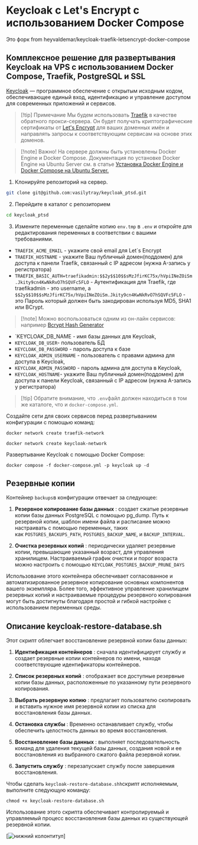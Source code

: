 # Keycloak с Let's Encrypt с использованием Docker Compose
Это форк from heyvaldemar/keycloak-traefik-letsencrypt-docker-compose

## Комплексное решение для развертывания Keycloak на VPS с использованием Docker Compose, Traefik, PostgreSQL и SSL

[Keycloak](https://www.keycloak.org/) — программное обеспечение с открытым исходным кодом, обеспечивающее единый вход, идентификацию и управление доступом для современных приложений и сервисов.

> [!tip] Примечание
> Мы будем использовать [Traefik](https://traefik.io/traefik/) в качестве обратного прокси-сервера. Он будет получать криптографические сертификаты от [Let's Encrypt](https://letsencrypt.org/) для ваших доменных имён и направлять запросы к соответствующим сервисам на основе этих доменов.

>[!note] Важно!
>На сервере должны быть установлены Docker Engine и Docker Compose.
Документация по установке Docker Engine на Ubuntu Server см. в статье [Установка Docker Engine и Docker Compose на Ubuntu Server.](https://docs.docker.com/engine/install/ubuntu/#installation-methods)

1. Клонируйте репозиторий на сервер.

```sh
git clone git@github.com:vasilytray/keycloak_ptsd.git
```

2. Перейдите в каталог с репозиторием

```sh
cd keycloak_ptsd
```

3. Измените переменные 
сделайте копию `env.tmp` в `.env` и откройте для редактирования переменных в соответствии с вашими требованиями.

- `TRAEFIK_ACME_EMAIL` - укажите свой email для Let\`s Encrypt
- `TRAEFIK_HOSTNAME` - укажите Ваш публичный домен(поддомен) для доступа к панели Traefik, связанный c IP адресом (нужна A-запись у регистратора)
- `TRAEFIK_BASIC_AUTH=traefikadmin:$$2y$$10$$sMzJfirKC75x/hVpiINeZOiSm.Jkity9cn4KwNkRvO7hSQVFc5FLO` - Аутентификация для Traefik, где traefikadmin - это username, а `$$2y$$10$$sMzJfirKC75x/hVpiINeZOiSm.Jkity9cn4KwNkRvO7hSQVFc5FLO` - это Пароль который должен быть закодирован используя MD5, SHA1 или BCrypt.

>[!note] Можно воспользоваться одним из он-лайн сервисов:
> например [Bcrypt Hash Generator](https://bcrypt-generator.com/)

- `KEYCLOAK_DB_NAME - имя базы данных для Keycloak,
- `KEYCLOAK_DB_USER`- пользователь БД
- `KEYCLOAK_DB_PASSWORD` - пароль доступа к базе
- `KEYCLOAK_ADMIN_USERNAME` - пользователь с правами админа для доступа в Keycloak,
- `KEYCLOAK_ADMIN_PASSWORD` - пароль админа для доступа в Keycloak,
- `KEYCLOAK_HOSTNAME`- укажите Ваш публичный домен(поддомен) для доступа к панели Keycloak, связанный c IP адресом (нужна A-запись у регистратора)

>[!tip] Обратите внимание, что `.env`файл должен находиться в том же каталоге, что и `docker-compose.yml`.

Создайте сети для своих сервисов перед развертыванием конфигурации с помощью команд:

`docker network create traefik-network`

`docker network create keycloak-network`

Развертывание Keycloak с помощью Docker Compose:

`docker compose -f docker-compose.yml -p keycloak up -d`

## Резервные копии

Контейнер `backups`в конфигурации отвечает за следующее:

1. **Резервное копирование базы данных** : создает сжатые резервные копии базы данных PostgreSQL с помощью pg_dump. Путь к резервной копии, шаблон имени файла и расписание можно настраивать с помощью переменных, таких как `POSTGRES_BACKUPS_PATH`, `POSTGRES_BACKUP_NAME`, и `BACKUP_INTERVAL`.
    
2. **Очистка резервных копий** : периодически удаляет резервные копии, превышающие указанный возраст, для управления хранилищем. Настраиваемый график очистки и порог возраста можно настроить с помощью `KEYCLOAK_POSTGRES_BACKUP_PRUNE_DAYS`

Использование этого контейнера обеспечивает согласованное и автоматизированное резервное копирование основных компонентов вашего экземпляра. Более того, эффективное управление хранилищем резервных копий и настраиваемые процедуры резервного копирования могут быть достигнуты благодаря простой и гибкой настройке с использованием переменных среды.

## Описание keycloak-restore-database.sh

Этот скрипт облегчает восстановление резервной копии базы данных:

1. **Идентификация контейнеров** : сначала идентифицирует службу и создает резервные копии контейнеров по имени, находя соответствующие идентификаторы контейнеров.
    
2. **Список резервных копий** : отображает все доступные резервные копии базы данных, расположенные по указанному пути резервного копирования.
    
3. **Выбрать резервную копию** : предлагает пользователю скопировать и вставить нужное имя резервной копии из списка для восстановления базы данных.
    
4. **Остановка службы** : Временно останавливает службу, чтобы обеспечить целостность данных во время восстановления.
    
5. **Восстановление базы данных** : выполняет последовательность команд для удаления текущей базы данных, создания новой и ее восстановления из выбранного сжатого файла резервной копии.
    
6. **Запустить службу** : перезапускает службу после завершения восстановления.
    

Чтобы сделать `keycloak-restore-database.shh`скрипт исполняемым, выполните следующую команду:

`chmod +x keycloak-restore-database.sh`

Использование этого скрипта обеспечивает контролируемый и управляемый процесс восстановления базы данных из существующей резервной копии.

[![нижний колонтитул](https://user-images.githubusercontent.com/10498744/210157572-1fca0242-8af2-46a6-bfa3-666ffd40ebde.svg)]
